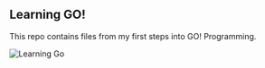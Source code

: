 ## Learning GO!

This repo contains files from my first steps into GO! Programming.

![Learning Go][go-logo]



[go-logo]: https://golang.org/doc/gopher/doc.png


